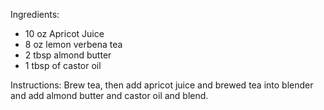 Ingredients: 
- 10 oz Apricot Juice
- 8 oz lemon verbena tea 
- 2 tbsp almond butter 
- 1 tbsp of castor oil 

Instructions: Brew tea, then add apricot juice and brewed tea into blender and add almond butter and castor oil and blend. 

